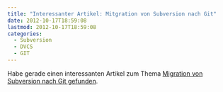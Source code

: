 ```yaml
---
title: "Interessanter Artikel: Mitgration von Subversion nach Git"
date: 2012-10-17T18:59:08
lastmod: 2012-10-17T18:59:08
categories:
  - Subversion
  - DVCS
  - GIT
---
```

Habe gerade einen interessanten Artikel zum Thema <a href="http://www.drdobbs.com/architecture-and-design/migrating-from-subversion-to-git-and-the/240009175"  title="Migration from Subversion to Git">Migration von Subversion nach Git gefunden</a>.

